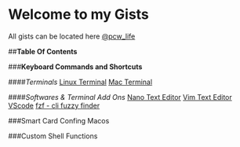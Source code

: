 # **Welcome to my Gists**

All gists can be located here [@pcw_life](https://gist.github.com/Pcw-Life)

##**Table Of Contents**

###**Keyboard Commands and Shortcuts**

####*Terminals*
[Linux Terminal](https://gist.github.com/Pcw-Life/0f10da756a593764ec477e3941ffc7db#file-linix-terminal-commands)
[Mac Terminal](https://gist.github.com/Pcw-Life/0f10da756a593764ec477e3941ffc7db#file-mac-terminal-commands)

####*Softwares & Terminal Add Ons*
[Nano Text Editor](https://gist.github.com/Pcw-Life/0f10da756a593764ec477e3941ffc7db#file-nano-commands)
[Vim Text Editor](https://gist.github.com/Pcw-Life/0f10da756a593764ec477e3941ffc7db#file-vim-commands)
[VScode](https://gist.github.com/Pcw-Life/0f10da756a593764ec477e3941ffc7db#file-vs-code-commands)
[fzf - cli fuzzy finder](https://gist.github.com/Pcw-Life/0f10da756a593764ec477e3941ffc7db#file-fzf-cli-fuzzy-finder)

###Smart Card Confing Macos

###Custom Shell Functions




